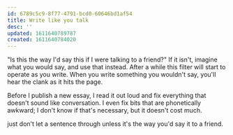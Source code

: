 ```yaml
---
id: 6789c5c9-8f77-4791-bcd0-60646bd1af54
title: Write like you talk
desc: ''
updated: 1611640789787
created: 1611640784020
---
```


"Is this the way I'd say this if I were talking to a friend?" If it isn't, imagine what you would say, and use that instead. After a while this filter will start to operate as you write. When you write something you wouldn't say, you'll hear the clank as it hits the page.

Before I publish a new essay, I read it out loud and fix everything that doesn't sound like conversation. I even fix bits that are phonetically awkward; I don't know if that's necessary, but it doesn't cost much.

just don't let a sentence through unless it's the way you'd say it to a friend.